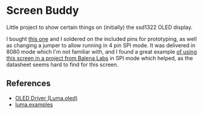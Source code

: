 # Screen Buddy

Little project to show certain things on (initially) the ssd1322 OLED display.

I bought [this one][1] and I soldered on the included pins for prototyping, as well as changing a jumper to allow running in 4 pin SPI mode. It was delivered in 8080 mode which I'm not familiar with, and I found a great example [of using this screen in a project from Balena Labs][2] in SPI mode which helped, as the datasheet seems hard to find for this screen.

[1]: https://www.aliexpress.com/item/32988174566.html
[2]: https://github.com/balenalabs/uk-train-departure-display#configuration

## References

* [OLED Driver (Luma.oled)](https://luma-oled.readthedocs.io/en/latest/intro.html)
* [luma.examples](https://github.com/rm-hull/luma.examples)